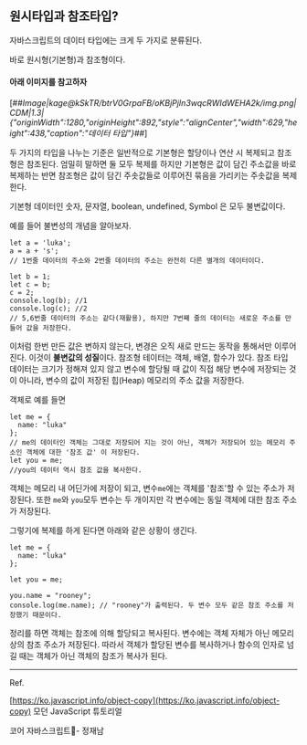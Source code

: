 ## **원시타입과 참조타입?**

자바스크립트의 데이터 타입에는 크게 두 가지로 분류된다.

바로 원시형(기본형)과 참조형이다.

#### **아래 이미지를 참고하자**

[##_Image|kage@kSkTR/btrV0GrpaFB/oKBjPjIn3wqcRWIdWEHA2k/img.png|CDM|1.3|{"originWidth":1280,"originHeight":892,"style":"alignCenter","width":629,"height":438,"caption":"데이터 타입"}_##]

두 가지의 타입을 나누는 기준은 일반적으로 기본형은 할당이나 연산 시 복제되고 참조형은 참조된다. 엄밀히 말하면 둘 모두 복제를 하지만 기본형은 값이 담긴 주소값을 바로 복제하는 반면 참조형은 값이 담긴 주솟값들로 이루어진 묶음을 가리키는 주솟값을 복제한다.

기본형 데이터인 숫자, 문자열, boolean, undefined, Symbol 은 모두 불변값이다.

예를 들어 불변성의 개념을 알아보자.

```
let a = 'luka';
a = a + 's';
// 1번줄 데이터의 주소와 2번줄 데이터의 주소는 완전히 다른 별개의 데이터이다.

let b = 1;
let c = b;
c = 2;
console.log(b); //1
console.log(c); //2
// 5,6번줄 데이터의 주소는 같다(재활용), 하지만 7번째 줄의 데이터는 새로운 주소를 만들어 값을 저장한다.
```

이처럼 한번 만든 값은 변하지 않는다, 변경은 오직 새로 만드는 동작을 통해서만 이루어진다. 이것이 **불변값의 성질**이다. 참조형 테이터는 객체, 배열, 함수가 있다. 참조 타입 데이터는 크기가 정해져 있지 않고 변수에 할당될 때 값이 직접 해당 변수에 저장되는 것이 아니라, 변수의 값이 저장된 힙(Heap) 메모리의 주소 값을 저장한다.

객체로 예를 들면

```
let me = {
  name: "luka"
};
// me의 데이터인 객체는 그대로 저장되어 지는 것이 아닌, 객체가 저장되어 있는 메모리 주소인 객체에 대한 '참조 값' 이 저장된다.
let you = me;
//you의 데이터 역시 참조 값을 복사한다.
```

객체는 메모리 내 어딘가에 저장이 되고, 변수`me`에는 객체를 '참조'할 수 있는 주소가 저장된다. 또한 `me`와 `you`모두 변수는 두 개이지만 각 변수에는 동일 객체에 대한 참조 주소가 저장된다.

그렇기에 복제를 하게 된다면 아래와 같은 상황이 생긴다.

```
let me = {
  name: "luka"
};

let you = me;

you.name = "rooney";
console.log(me.name); // "rooney"가 출력된다. 두 변수 모두 같은 참조 주소를 저장했기 때문이다.
```

정리를 하면 객체는 참조에 의해 할당되고 복사된다. 변수에는 객체 자체가 아닌 메모리상의 참조 주소가 저장된다. 따라서 객체가 할당된 변수를 복사하거나 함수의 인자로 넘길 때는 객체가 아닌 객체의 참조가 복사가 된다.

---

Ref. 

[https://ko.javascript.info/object-copy](https://ko.javascript.info/object-copy) 모던 JavaScript 튜토리얼

코어 자바스크립트- 정재남